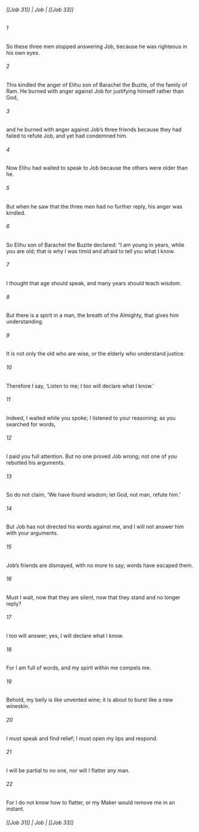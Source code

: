 ###### [[Job 31]] | Job | [[Job 33]]

###### 1
So these three men stopped answering Job, because he was righteous in his own eyes.
###### 2
This kindled the anger of Elihu son of Barachel the Buzite, of the family of Ram. He burned with anger against Job for justifying himself rather than God,
###### 3
and he burned with anger against Job’s three friends because they had failed to refute Job, and yet had condemned him.
###### 4
Now Elihu had waited to speak to Job because the others were older than he.
###### 5
But when he saw that the three men had no further reply, his anger was kindled.
###### 6
So Elihu son of Barachel the Buzite declared: “I am young in years, while you are old; that is why I was timid and afraid to tell you what I know.
###### 7
I thought that age should speak, and many years should teach wisdom.
###### 8
But there is a spirit in a man, the breath of the Almighty, that gives him understanding.
###### 9
It is not only the old who are wise, or the elderly who understand justice.
###### 10
Therefore I say, ‘Listen to me; I too will declare what I know.’
###### 11
Indeed, I waited while you spoke; I listened to your reasoning; as you searched for words,
###### 12
I paid you full attention. But no one proved Job wrong; not one of you rebutted his arguments.
###### 13
So do not claim, ‘We have found wisdom; let God, not man, refute him.’
###### 14
But Job has not directed his words against me, and I will not answer him with your arguments.
###### 15
Job’s friends are dismayed, with no more to say; words have escaped them.
###### 16
Must I wait, now that they are silent, now that they stand and no longer reply?
###### 17
I too will answer; yes, I will declare what I know.
###### 18
For I am full of words, and my spirit within me compels me.
###### 19
Behold, my belly is like unvented wine; it is about to burst like a new wineskin.
###### 20
I must speak and find relief; I must open my lips and respond.
###### 21
I will be partial to no one, nor will I flatter any man.
###### 22
For I do not know how to flatter, or my Maker would remove me in an instant.

###### [[Job 31]] | Job | [[Job 33]]
